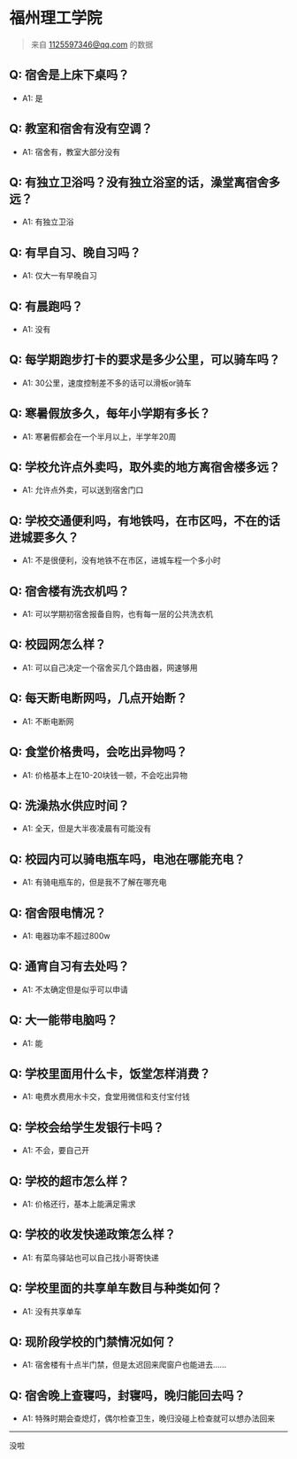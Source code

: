 # 福州理工学院
> 来自 1125597346@qq.com 的数据
## Q: 宿舍是上床下桌吗？
- A1: 是
## Q: 教室和宿舍有没有空调？
- A1: 宿舍有，教室大部分没有
## Q: 有独立卫浴吗？没有独立浴室的话，澡堂离宿舍多远？
- A1: 有独立卫浴
## Q: 有早自习、晚自习吗？
- A1: 仅大一有早晚自习
## Q: 有晨跑吗？
- A1: 没有
## Q: 每学期跑步打卡的要求是多少公里，可以骑车吗？
- A1: 30公里，速度控制差不多的话可以滑板or骑车
## Q: 寒暑假放多久，每年小学期有多长？
- A1: 寒暑假都会在一个半月以上，半学年20周
## Q: 学校允许点外卖吗，取外卖的地方离宿舍楼多远？
- A1: 允许点外卖，可以送到宿舍门口
## Q: 学校交通便利吗，有地铁吗，在市区吗，不在的话进城要多久？
- A1: 不是很便利，没有地铁不在市区，进城车程一个多小时
## Q: 宿舍楼有洗衣机吗？
- A1: 可以学期初宿舍报备自购，也有每一层的公共洗衣机
## Q: 校园网怎么样？
- A1: 可以自己决定一个宿舍买几个路由器，网速够用
## Q: 每天断电断网吗，几点开始断？
- A1: 不断电断网
## Q: 食堂价格贵吗，会吃出异物吗？
- A1: 价格基本上在10-20块钱一顿，不会吃出异物
## Q: 洗澡热水供应时间？
- A1: 全天，但是大半夜凌晨有可能没有
## Q: 校园内可以骑电瓶车吗，电池在哪能充电？
- A1: 有骑电瓶车的，但是我不了解在哪充电
## Q: 宿舍限电情况？
- A1: 电器功率不超过800w
## Q: 通宵自习有去处吗？
- A1: 不太确定但是似乎可以申请
## Q: 大一能带电脑吗？
- A1: 能
## Q: 学校里面用什么卡，饭堂怎样消费？
- A1: 电费水费用水卡交，食堂用微信和支付宝付钱
## Q: 学校会给学生发银行卡吗？
- A1: 不会，要自己开
## Q: 学校的超市怎么样？
- A1: 价格还行，基本上能满足需求
## Q: 学校的收发快递政策怎么样？
- A1: 有菜鸟驿站也可以自己找小哥寄快递
## Q: 学校里面的共享单车数目与种类如何？
- A1: 没有共享单车
## Q: 现阶段学校的门禁情况如何？
- A1: 宿舍楼有十点半门禁，但是太迟回来爬窗户也能进去……
## Q: 宿舍晚上查寝吗，封寝吗，晚归能回去吗？
- A1: 特殊时期会查熄灯，偶尔检查卫生，晚归没碰上检查就可以想办法回来
***
没啦